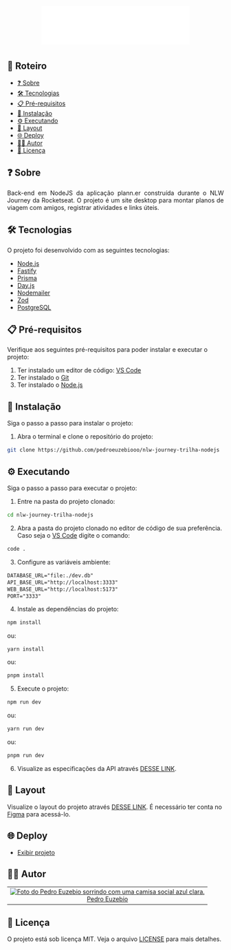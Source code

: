 <h1 align="center">
  <a href="https://nlw-journey-trilha-react.vercel.app">
    <img src="./.github/logo.svg" alt="Logo do projeto plann.er">
  </a>
</h1>

## 📃 Roteiro

<ul>
  <li>
    <a href="#sobre">
      ❓ Sobre
    </a>
  </li>
  <li>
    <a href="#tecnologias">
      🛠️ Tecnologias
    </a>
  </li>
  <li>
    <a href="#pre-requisitos">
      📋 Pré-requisitos
    </a>
  </li>
  </li>
  <li>
    <a href="#instalacao">
      🔧 Instalação
    </a>
  </li>
  <li>
    <a href="#executando">
      ⚙️ Executando
    </a>
  </li>
  <li>
    <a href="#layout">
      🔖 Layout
    </a>
  </li>
  <li>
    <a href="#deploy">
      🌐 Deploy
    </a>
  </li>
  <li>
    <a href="#autor">
      🧑‍💻 Autor
    </a>
  </li>
  <li>
    <a href="#Licença">
      📝 Licença
    </a>
  </li>
</ul>

## ❓ Sobre

<p align="justify">
  Back-end em NodeJS da aplicação plann.er construída durante o NLW Journey da Rocketseat. O projeto é um site desktop para montar planos de viagem com amigos, registrar atividades e links úteis.
</p>

## 🛠️ Tecnologias

O projeto foi desenvolvido com as seguintes tecnologias:

- [Node.js](https://nodejs.org/en)
- [Fastify](https://fastify.dev)
- [Prisma](https://www.prisma.io)
- [Day.js](https://day.js.org)
- [Nodemailer](https://nodemailer.com)
- [Zod](https://zod.dev)
- [PostgreSQL](https://www.postgresql.org)

## 📋 Pré-requisitos

Verifique aos seguintes pré-requisitos para poder instalar e executar o projeto:

1. Ter instalado um editor de código: [VS Code](https://code.visualstudio.com/download)
2. Ter instalado o [Git](https://git-scm.com/downloads)
3. Ter instalado o [Node.js](https://nodejs.org/en/)

## 🔧 Instalação

Siga o passo a passo para instalar o projeto:

1. Abra o terminal e clone o repositório do projeto:

```bash
git clone https://github.com/pedroeuzebiooo/nlw-journey-trilha-nodejs
```

## ⚙️ Executando

Siga o passo a passo para executar o projeto:

1. Entre na pasta do projeto clonado:

```bash
cd nlw-journey-trilha-nodejs
```

2. Abra a pasta do projeto clonado no editor de código de sua preferência. Caso seja o [VS Code](https://code.visualstudio.com/download) digite o comando:

```bash
code .
```

3. Configure as variáveis ambiente:

```env
DATABASE_URL="file:./dev.db"
API_BASE_URL="http://localhost:3333"
WEB_BASE_URL="http://localhost:5173"
PORT="3333"
```

4. Instale as dependências do projeto:

```bash
npm install
```

ou:

```bash
yarn install
```

ou:

```bash
pnpm install
```

5. Execute o projeto:

```bash
npm run dev
```

ou:

```bash
yarn run dev
```

ou:

```bash
pnpm run dev
```

6. Visualize as especificações da API através [DESSE LINK](https://nlw-journey.apidocumentation.com/reference).

## 🔖 Layout

Visualize o layout do projeto através <a href="https://www.figma.com/community/file/1392276515495389646/nlw-journey-planejador-de-viagem">DESSE LINK</a>. É necessário ter conta no <a href="https://figma.com">Figma</a> para acessá-lo.

## 🌐 Deploy

- [Exibir projeto](https://nlw-journey-trilha-react.vercel.app)

## 🧑‍💻 Autor

<table>
  <tr>
    <td align="center">
      <a href="https://github.com/pedroeuzebiooo">
        <img src="https://i.imgur.com/a9F1MXp.jpg" alt="Foto do Pedro Euzebio sorrindo com uma camisa social azul clara." width="100"
        />
        <br />
        Pedro Euzebio
      </a>
    </td>
  </tr>
</table>

## 📝 Licença

O projeto está sob licença MIT. Veja o arquivo [LICENSE](./LICENSE) para mais detalhes.
